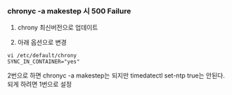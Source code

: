 ### chronyc -a makestep 시 500 Failure

1. chrony 최신버전으로 업데이트


2. 아래 옵션으로 변경
```
vi /etc/default/chrony
SYNC_IN_CONTAINER="yes"

```

2번으로 하면 chronyc -a makestep는 되지만 timedatectl set-ntp true는 안된다. 되게 하려면 1번으로 설정
